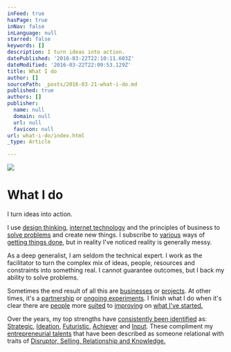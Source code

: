 ```yaml
---
inFeed: true
hasPage: true
inNav: false
inLanguage: null
starred: false
keywords: []
description: I turn ideas into action.
datePublished: '2016-03-22T22:10:11.603Z'
dateModified: '2016-03-22T22:09:53.129Z'
title: What I do
author: []
sourcePath: _posts/2016-03-21-what-i-do.md
published: true
authors: []
publisher:
  name: null
  domain: null
  url: null
  favicon: null
url: what-i-do/index.html
_type: Article

---
```

![](https://the-grid-user-content.s3-us-west-2.amazonaws.com/52391714-e71d-48bb-b143-7c7a142f0d9f.jpg)

# What I do

I turn ideas into action.

I use [design thinking][0], [internet technology][1] and the principles of business to [solve problems][2] and create new things. I subscribe to [various][3] ways of [getting things done][4], but in reality I've noticed reality is generally messy.

As a deep generalist, I am seldom the technical expert. I work as the facilitator to turn the complex mix of ideas, people, resources and constraints into something real. I cannot guarantee outcomes, but I back my ability to solve problems. 

Sometimes the end result of all this are [businesses][5] or [projects][6]. At other times, it's a [partnership][7] or [ongoing experiments][8]. I finish what I do when it's clear there are [people][9] more [suited][10] to [improving][11] on [what I've started.][12]

Over the years, my top strengths have [consistently been identified][13] as: [Strategic][14], [Ideation][15], [Futuristic][16], [Achiever][17] and [Input][18]. These compliment my [entrepreneurial talents][19] that have been described as someone relational with traits of [Disruptor, Selling, Relationship and Knowledge.][20]

[0]: https://en.wikipedia.org/wiki/Design_thinking
[1]: https://en.wikipedia.org/wiki/Information_and_communications_technology
[2]: https://en.wikipedia.org/wiki/Human_trafficking
[3]: https://en.wikipedia.org/wiki/User-centered_design
[4]: https://en.wikipedia.org/wiki/Business_Model_Canvas
[5]: http://www.optimalworkshop.com/
[6]: http://www.development-innovations.org/
[7]: http://www.themekongclub.org/
[8]: http://www.gritlearning.com/
[9]: https://www.linkedin.com/in/andrewmayfield
[10]: http://themekongclub.org/organizer/matt-friedman/
[11]: http://jesseorndorff.com/
[12]: http://www.schwabfound.org/content/pierre-tami
[13]: https://www.gallupstrengthscenter.com/Home/en-US/About
[14]: https://dl.dropboxusercontent.com/u/4822921/Strategic.pdf
[15]: https://dl.dropboxusercontent.com/u/4822921/Ideation.pdf
[16]: https://dl.dropboxusercontent.com/u/4822921/Futuristic.pdf
[17]: https://dl.dropboxusercontent.com/u/4822921/Achiever.pdf
[18]: https://dl.dropboxusercontent.com/u/4822921/Input.pdf
[19]: https://www.gallupstrengthscenter.com/EP10/en-US/About
[20]: https://dl.dropboxusercontent.com/u/4822921/entreprenuerial-talents-sam.pdf